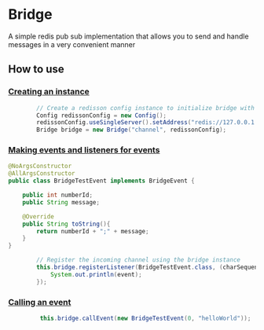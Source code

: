# Bridge

A simple redis pub sub implementation that allows you to send and handle messages in a very convenient manner

## How to use

### <ins>Creating an instance</ins>

```java
        // Create a redisson config instance to initialize bridge with
        Config redissonConfig = new Config();
        redissonConfig.useSingleServer().setAddress("redis://127.0.0.1:6379");
        Bridge bridge = new Bridge("channel", redissonConfig);
```

### <ins>Making events and listeners for events</ins>

```java
@NoArgsConstructor
@AllArgsConstructor
public class BridgeTestEvent implements BridgeEvent {

    public int numberId;
    public String message;

    @Override
    public String toString(){
        return numberId + ";" + message;
    }
}
```

```java
        // Register the incoming channel using the bridge instance
        this.bridge.registerListener(BridgeTestEvent.class, (charSequence, event) -> {
            System.out.println(event);
        });
```

### <ins>Calling an event</ins>

```java
         this.bridge.callEvent(new BridgeTestEvent(0, "helloWorld"));
```
